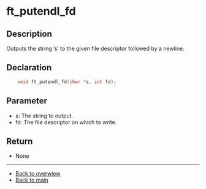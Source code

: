 # ft_putendl_fd

## Description
Outputs the string ’s’ to the given file descriptor followed by a newline.

## Declaration 
```c
	void ft_putendl_fd(char *s, int fd);
```

## Parameter 
- s: The string to output. 
- fd: The file descriptor on which to write.

## Return 
- None

---
- [Back to overwiew](Overview_about_function.md)
- [Back to main](/)
